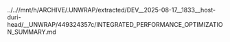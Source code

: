 ../..//mnt/h/ARCHIVE/.UNWRAP/extracted/DEV__2025-08-17__1833__host-duri-head/__UNWRAP/449324357c/INTEGRATED_PERFORMANCE_OPTIMIZATION_SUMMARY.md